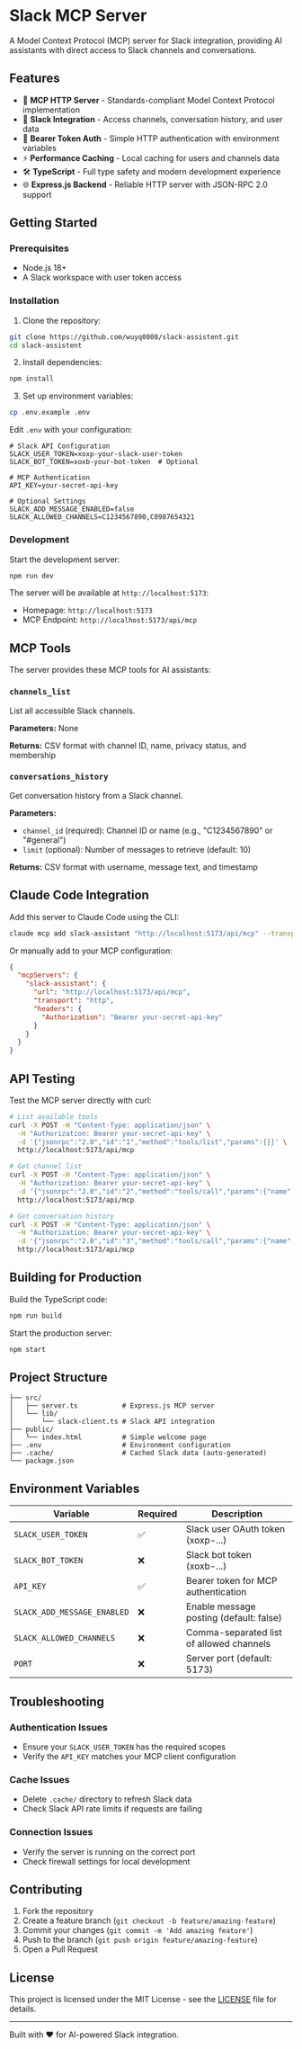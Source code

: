 # Slack MCP Server

A Model Context Protocol (MCP) server for Slack integration, providing AI assistants with direct access to Slack channels and conversations.

## Features

- 🔗 **MCP HTTP Server** - Standards-compliant Model Context Protocol implementation
- 💬 **Slack Integration** - Access channels, conversation history, and user data  
- 🔐 **Bearer Token Auth** - Simple HTTP authentication with environment variables
- ⚡ **Performance Caching** - Local caching for users and channels data
- 🛠️ **TypeScript** - Full type safety and modern development experience
- 🌐 **Express.js Backend** - Reliable HTTP server with JSON-RPC 2.0 support

## Getting Started

### Prerequisites

- Node.js 18+ 
- A Slack workspace with user token access

### Installation

1. Clone the repository:
```bash
git clone https://github.com/wuyq0808/slack-assistent.git
cd slack-assistent
```

2. Install dependencies:
```bash
npm install
```

3. Set up environment variables:
```bash
cp .env.example .env
```

Edit `.env` with your configuration:
```env
# Slack API Configuration
SLACK_USER_TOKEN=xoxp-your-slack-user-token
SLACK_BOT_TOKEN=xoxb-your-bot-token  # Optional

# MCP Authentication
API_KEY=your-secret-api-key

# Optional Settings
SLACK_ADD_MESSAGE_ENABLED=false
SLACK_ALLOWED_CHANNELS=C1234567890,C0987654321
```

### Development

Start the development server:

```bash
npm run dev
```

The server will be available at `http://localhost:5173`:
- Homepage: `http://localhost:5173`
- MCP Endpoint: `http://localhost:5173/api/mcp`

## MCP Tools

The server provides these MCP tools for AI assistants:

### `channels_list`
List all accessible Slack channels.

**Parameters:** None

**Returns:** CSV format with channel ID, name, privacy status, and membership

### `conversations_history`
Get conversation history from a Slack channel.

**Parameters:**
- `channel_id` (required): Channel ID or name (e.g., "C1234567890" or "#general")
- `limit` (optional): Number of messages to retrieve (default: 10)

**Returns:** CSV format with username, message text, and timestamp

## Claude Code Integration

Add this server to Claude Code using the CLI:

```bash
claude mcp add slack-assistant "http://localhost:5173/api/mcp" --transport http --header "Authorization: Bearer your-secret-api-key"
```

Or manually add to your MCP configuration:

```json
{
  "mcpServers": {
    "slack-assistant": {
      "url": "http://localhost:5173/api/mcp",
      "transport": "http",
      "headers": {
        "Authorization": "Bearer your-secret-api-key"
      }
    }
  }
}
```

## API Testing

Test the MCP server directly with curl:

```bash
# List available tools
curl -X POST -H "Content-Type: application/json" \
  -H "Authorization: Bearer your-secret-api-key" \
  -d '{"jsonrpc":"2.0","id":"1","method":"tools/list","params":{}}' \
  http://localhost:5173/api/mcp

# Get channel list
curl -X POST -H "Content-Type: application/json" \
  -H "Authorization: Bearer your-secret-api-key" \
  -d '{"jsonrpc":"2.0","id":"2","method":"tools/call","params":{"name":"channels_list","arguments":{}}}' \
  http://localhost:5173/api/mcp

# Get conversation history
curl -X POST -H "Content-Type: application/json" \
  -H "Authorization: Bearer your-secret-api-key" \
  -d '{"jsonrpc":"2.0","id":"3","method":"tools/call","params":{"name":"conversations_history","arguments":{"channel_id":"#general","limit":5}}}' \
  http://localhost:5173/api/mcp
```

## Building for Production

Build the TypeScript code:

```bash
npm run build
```

Start the production server:

```bash
npm start
```

## Project Structure

```
├── src/
│   ├── server.ts           # Express.js MCP server
│   └── lib/
│       └── slack-client.ts # Slack API integration
├── public/
│   └── index.html          # Simple welcome page  
├── .env                    # Environment configuration
├── .cache/                 # Cached Slack data (auto-generated)
└── package.json
```

## Environment Variables

| Variable | Required | Description |
|----------|----------|-------------|
| `SLACK_USER_TOKEN` | ✅ | Slack user OAuth token (xoxp-...) |
| `SLACK_BOT_TOKEN` | ❌ | Slack bot token (xoxb-...) |
| `API_KEY` | ✅ | Bearer token for MCP authentication |
| `SLACK_ADD_MESSAGE_ENABLED` | ❌ | Enable message posting (default: false) |
| `SLACK_ALLOWED_CHANNELS` | ❌ | Comma-separated list of allowed channels |
| `PORT` | ❌ | Server port (default: 5173) |

## Troubleshooting

### Authentication Issues
- Ensure your `SLACK_USER_TOKEN` has the required scopes
- Verify the `API_KEY` matches your MCP client configuration

### Cache Issues
- Delete `.cache/` directory to refresh Slack data
- Check Slack API rate limits if requests are failing

### Connection Issues
- Verify the server is running on the correct port
- Check firewall settings for local development

## Contributing

1. Fork the repository
2. Create a feature branch (`git checkout -b feature/amazing-feature`)
3. Commit your changes (`git commit -m 'Add amazing feature'`)
4. Push to the branch (`git push origin feature/amazing-feature`)
5. Open a Pull Request

## License

This project is licensed under the MIT License - see the [LICENSE](LICENSE) file for details.

---

Built with ❤️ for AI-powered Slack integration.